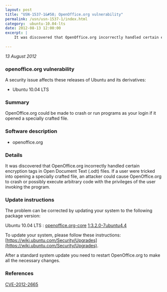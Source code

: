 ```yaml
---
layout: post
title: "USN-1537-1&#58; OpenOffice.org vulnerability"
permalink: /usn/usn-1537-1/index.html
category:  ubuntu-10.04-lts
date: 2012-08-13 12:00:00
excerpt: |
    It was discovered that OpenOffice.org incorrectly handled certain encryption tags in Open Document Text (.odt) files. If a user were tricked into opening a specially crafted file, an attacker could cause OpenOffice.org to crash or possibly execute arbitrary code with the privileges of the user invoking the program. 
    
--- 
```

 
 

*13 August 2012*

### openoffice.org vulnerability

A security issue affects these releases of Ubuntu and its derivatives:

* Ubuntu 10.04 LTS

### Summary

OpenOffice.org could be made to crash or run programs as your login if it opened a specially crafted file.

### Software description

* openoffice.org 

### Details

It was discovered that OpenOffice.org incorrectly handled certain encryption tags in Open Document Text (.odt) files. If a user were tricked into opening a specially crafted file, an attacker could cause OpenOffice.org to crash or possibly execute arbitrary code with the privileges of the user invoking the program. 

### Update instructions

The problem can be corrected by updating your system to the following package version:

Ubuntu 10.04 LTS
 : [openoffice.org-core](https://launchpad.net/ubuntu/+source/openoffice.org) <span> [1:3.2.0-7ubuntu4.4](https://launchpad.net/ubuntu/+source/openoffice.org/1:3.2.0-7ubuntu4.4) </span> 

To update your system, please follow these instructions: [https://wiki.ubuntu.com/Security/Upgrades](https://wiki.ubuntu.com/Security/Upgrades).

After a standard system update you need to restart OpenOffice.org to make all the necessary changes. 

### References

 
 [CVE-2012-2665](http://people.ubuntu.com/~ubuntu-security/cve/CVE-2012-2665)
 

